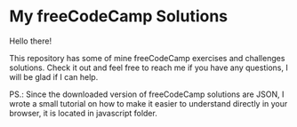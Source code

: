 # My freeCodeCamp Solutions

Hello there!

This repository has some of mine freeCodeCamp exercises and challenges solutions. Check it out and feel free to reach me if
you have any questions, I will be glad if I can help.

PS.: Since the downloaded version of freeCodeCamp solutions are JSON, I wrote a small tutorial on how to make it easier to understand
directly in your browser, it is located in javascript folder.
